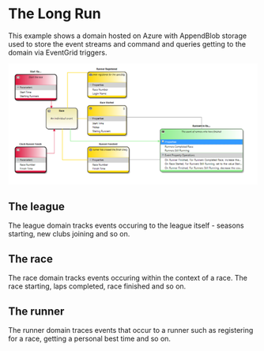 # The Long Run

This example shows a domain hosted on Azure with AppendBlob storage used to store the event streams and command and queries
getting to the domain via EventGrid triggers.  

![race domain](../../images/running_app_race_domain.PNG)

## The league

The league domain tracks events occuring to the league itself - seasons starting, new clubs joining and so on.

## The race

The race domain tracks events occuring within the context of a race.  The race starting, laps completed, race finished and so on.

## The runner

The runner domain traces events that occur to a runner such as registering for a race, getting a personal best time and so on.
